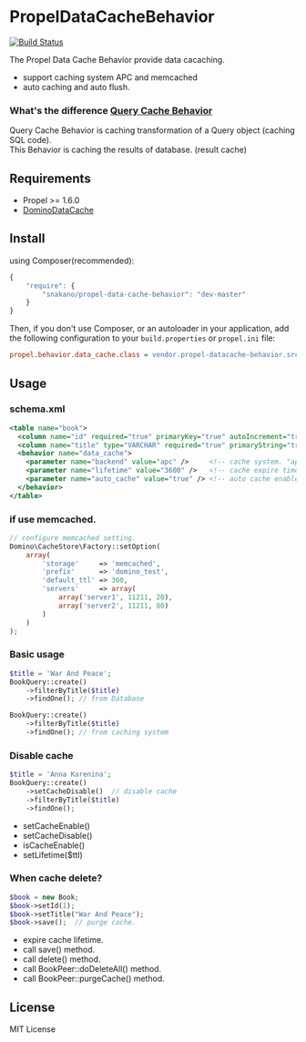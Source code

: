PropelDataCacheBehavior
==========================
[![Build Status](https://travis-ci.org/SNakano/PropelDataCacheBehavior.png)](https://travis-ci.org/SNakano/PropelDataCacheBehavior)

The Propel Data Cache Behavior provide data cacaching.

- support caching system APC and memcached
- auto caching and auto flush.


### What's the difference [Query Cache Behavior](http://propelorm.org/behaviors/query-cache.html)

Query Cache Behavior is caching transformation of a Query object (caching SQL code).<br />
This Behavior is caching the results of database. (result cache)


Requirements
------------

- Propel >= 1.6.0
- [DominoDataCache](https://github.com/SNakano/DataCache)


Install
-------

using Composer(recommended):
```javascript
{
    "require": {
        "snakano/propel-data-cache-behavior": "dev-master"
    }
}
```

Then, if you don't use Composer, or an autoloader in your application, add the
following configuration to your `build.properties` or `propel.ini` file:

```ini
propel.behavior.data_cache.class = vendor.propel-datacache-behavior.src.DataCacheBehavior
```

Usage
-----

### schema.xml

```xml
<table name="book">
  <column name="id" required="true" primaryKey="true" autoIncrement="true" type="INTEGER" />
  <column name="title" type="VARCHAR" required="true" primaryString="true" />
  <behavior name="data_cache">
    <parameter name="backend" value="apc" />     <!-- cache system. "apc" or "memcache", default "apc". (optional) -->
    <parameter name="lifetime" value="3600" />   <!-- cache expire time (second). default 3600 (optional) -->
    <parameter name="auto_cache" value="true" /> <!-- auto cache enable. default true (optional) -->
  </behavior>
</table>
```

### if use memcached.

```php
// configure memcached setting.
Domino\CacheStore\Factory::setOption(
    array(
        'storage'     => 'memcached',
        'prefix'      => 'domino_test',
        'default_ttl' => 360,
        'servers'     => array(
            array('server1', 11211, 20),
            array('server2', 11211, 80)
        )
    )
);

```

### Basic usage

```php
$title = 'War And Peace';
BookQuery::create()
    ->filterByTitle($title)
    ->findOne(); // from Database

BookQuery::create()
    ->filterByTitle($title)
    ->findOne(); // from caching system
```

### Disable cache

```php
$title = 'Anna Karenina';
BookQuery::create()
    ->setCacheDisable()  // disable cache
    ->filterByTitle($title)
    ->findOne();
```

- setCacheEnable()
- setCacheDisable()
- isCacheEnable()
- setLifetime($ttl)


### When cache delete?

```php
$book = new Book;
$book->setId(1);
$book->setTitle("War And Peace");
$book->save();  // purge cache.
```

- expire cache lifetime.
- call save() method.
- call delete() method.
- call BookPeer::doDeleteAll() method.
- call BookPeer::purgeCache() method.


License
-------

MIT License
